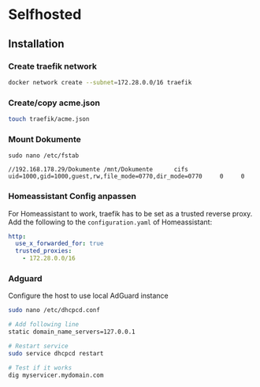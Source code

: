 # Selfhosted

## Installation

### Create traefik network

```sh
docker network create --subnet=172.28.0.0/16 traefik
```
### Create/copy acme.json

```sh
touch traefik/acme.json
```

### Mount Dokumente

`sudo nano /etc/fstab`

```
//192.168.178.29/Dokumente /mnt/Dokumente      cifs    uid=1000,gid=1000,guest,rw,file_mode=0770,dir_mode=0770     0     0
```

### Homeassistant Config anpassen

For Homeassistant to work, traefik has to be set as a trusted reverse proxy. Add the following to the `configuration.yaml` of Homeassistant:

```yaml
http:
  use_x_forwarded_for: true
  trusted_proxies:
    - 172.28.0.0/16
```

### Adguard

Configure the host to use local AdGuard instance

```sh
sudo nano /etc/dhcpcd.conf

# Add following line
static domain_name_servers=127.0.0.1

# Restart service
sudo service dhcpcd restart

# Test if it works
dig myservicer.mydomain.com
```
